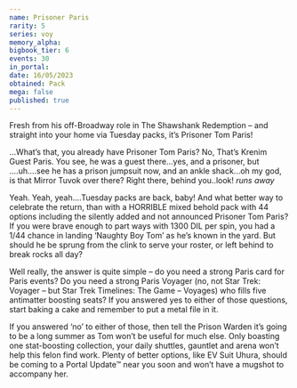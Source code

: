 ```yaml
---
name: Prisoner Paris
rarity: 5
series: voy
memory_alpha:
bigbook_tier: 6
events: 30
in_portal:
date: 16/05/2023
obtained: Pack
mega: false
published: true
---
```


Fresh from his off-Broadway role in The Shawshank Redemption – and straight into your home via Tuesday packs, it’s Prisoner Tom Paris!

...What’s that, you already have Prisoner Tom Paris?  No, That’s Krenim Guest Paris.  You see, he was a guest there...yes, and a prisoner, but ....uh....see he has a prison jumpsuit now, and an ankle shack...oh my god, is that Mirror Tuvok over there?  Right there, behind you..look!
*runs away*

Yeah. Yeah, yeah....Tuesday packs are back, baby!  And what better way to celebrate the return, than with a HORRIBLE mixed behold pack with 44 options including the silently added and not announced Prisoner Tom Paris?  If you were brave enough to part ways with 1300 DIL per spin, you had a 1/44 chance in landing ‘Naughty Boy Tom’ as he’s known in the yard.  But should he be sprung from the clink to serve your roster, or left behind to break rocks all day?

Well really, the answer is quite simple – do you need a strong Paris card for Paris events?  Do you need a strong Paris Voyager (no, not Star Trek: Voyager – but Star Trek Timelines: The Game – Voyages) who fills five antimatter boosting seats?  If you answered yes to either of those questions, start baking a cake and remember to put a metal file in it.

If you answered ‘no’ to either of those, then tell the Prison Warden it’s going to be a long summer as Tom won’t be useful for much else.  Only boasting one stat-boosting collection, your daily shuttles, gauntlet and arena won’t help this felon find work.  Plenty of better options, like EV Suit Uhura, should be coming to a Portal Update™ near you soon and won’t have a mugshot to accompany her.
